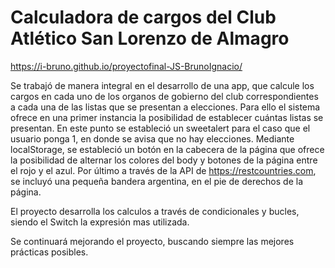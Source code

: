# Calculadora de cargos del Club Atlético San Lorenzo de Almagro
https://i-bruno.github.io/proyectofinal-JS-BrunoIgnacio/

Se trabajó de manera integral en el desarrollo de una app, que calcule los cargos en cada uno de los organos de gobierno del club correspondientes a cada una de las listas que se presentan a elecciones.
Para ello el sistema ofrece en una primer instancia la posibilidad de establecer cuántas listas se presentan.
En este punto se estableció un sweetalert para el caso que el usuario ponga 1, en donde se avisa que no hay elecciones.
Mediante localStorage, se estableció un botón en la cabecera de la página que ofrece la posibilidad de alternar los colores del body y botones de la página entre el rojo y el azul.
Por último a través de la API de https://restcountries.com, se incluyó una pequeña bandera argentina, en el pie de derechos de la página.

El proyecto desarrolla los calculos a través de condicionales y bucles, siendo el Switch la expresión mas utilizada.

Se continuará mejorando el proyecto, buscando siempre las mejores prácticas posibles.
